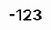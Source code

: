 # -123
<DOCTYPE html>
<html lang= "en">
<head>
 <title>ROADSPIN WORRIORS/<title>
</head>
  <body>
<div class = "container fluid">
<div class = "header">
 <h1>ROADSPIN WORRIORS</h1>
 <h2>CYCLING CLAN</h2>
 </div>
</div>
   <footer = "footer">
    <div ="container">
     <div ="icons">
<a href="mail to :otienod172@gmail.com">
<i class ="fa fa envelopes" title>
